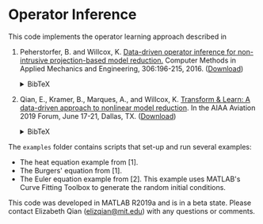 # Operator Inference

This code implements the operator learning approach described in

1. Peherstorfer, B. and Willcox, K. 
[Data-driven operator inference for non-intrusive projection-based model reduction.](https://www.sciencedirect.com/science/article/pii/S0045782516301104)
Computer Methods in Applied Mechanics and Engineering, 306:196-215, 2016.
([Download](https://cims.nyu.edu/~pehersto/preprints/Non-intrusive-model-reduction-Peherstorfer-Willcox.pdf))<details><summary>BibTeX</summary><pre>
@article{Peherstorfer16DataDriven,
    title   = {Data-driven operator inference for nonintrusive projection-based model reduction},
    author  = {Peherstorfer, B. and Willcox, K.},
    journal = {Computer Methods in Applied Mechanics and Engineering},
    volume  = {306},
    pages   = {196-215},
    year    = {2016},
}</pre></details>

2. Qian, E., Kramer, B., Marques, A., and Willcox, K. 
[Transform & Learn: A data-driven approach to nonlinear model reduction](https://arc.aiaa.org/doi/10.2514/6.2019-3707).
In the AIAA Aviation 2019 Forum, June 17-21, Dallas, TX. ([Download](https://www.dropbox.com/s/5znea6z1vntby3d/QKMW_aviation19.pdf?dl=0))<details><summary>BibTeX</summary><pre>
@inbook{QKMW2019aviation,
author = {Elizabeth Qian and Boris Kramer and Alexandre N. Marques and Karen E. Willcox},
title = {Transform \&amp; Learn: A data-driven approach to nonlinear model reduction},
booktitle = {AIAA Aviation 2019 Forum},
doi = {10.2514/6.2019-3707},
URL = {https://arc.aiaa.org/doi/abs/10.2514/6.2019-3707},
eprint = {https://arc.aiaa.org/doi/pdf/10.2514/6.2019-3707}
}</pre></details>

The `examples` folder contains scripts that set-up and run several examples:
* The heat equation example from [1].
* The Burgers' equation from [1].
* The Euler equation example from [2]. This example uses MATLAB's Curve Fitting Toolbox to generate the random initial conditions.

This code was developed in MATLAB R2019a and is in a beta state. Please contact Elizabeth Qian (elizqian@mit.edu) with any questions or comments.